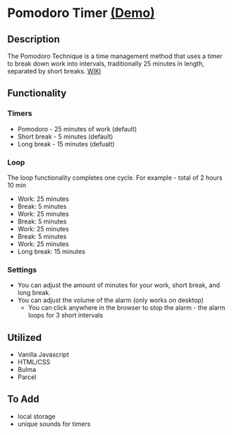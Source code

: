 # Pomodoro Timer [(Demo)](https://pomodoro-tau.vercel.app/)  

## Description  

The Pomodoro Technique is a time management method that uses a timer to break down work into intervals, traditionally 25 minutes in length, separated by short breaks. [WIKI](https://en.wikipedia.org/wiki/Pomodoro_Technique)  

## Functionality

### Timers

- Pomodoro - 25 minutes of work (default)
- Short break - 5 minutes (default)
- Long break - 15 minutes (defualt)

### Loop

The loop functionality completes one cycle. For example - total of 2 hours 10 min

- Work: 25 minutes
- Break: 5 minutes
- Work: 25 minutes
- Break: 5 minutes
- Work: 25 minutes
- Break: 5 minutes
- Work: 25 minutes
- Long break: 15 minutes

### Settings

- You can adjust the amount of minutes for your work, short break, and long break.
- You can adjust the volume of the alarm (only works on desktop)
  - You can click anywhere in the browser to stop the alarm - the alarm loops for 3 short intervals

## Utilized

- Vanilla Javascript
- HTML/CSS
- Bulma
- Parcel

## To Add

- local storage
- unique sounds for timers
